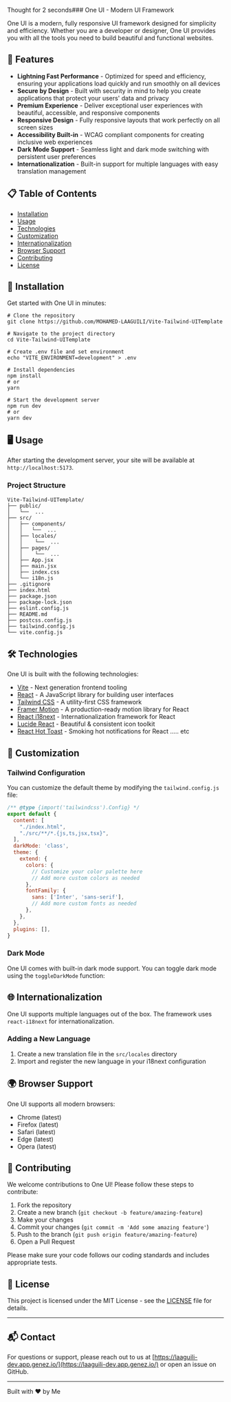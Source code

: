 Thought for 2 seconds### One UI - Modern UI Framework





One UI is a modern, fully responsive UI framework designed for simplicity and efficiency. Whether you are a developer or designer, One UI provides you with all the tools you need to build beautiful and functional websites.

## 🚀 Features

- **Lightning Fast Performance** - Optimized for speed and efficiency, ensuring your applications load quickly and run smoothly on all devices
- **Secure by Design** - Built with security in mind to help you create applications that protect your users' data and privacy
- **Premium Experience** - Deliver exceptional user experiences with beautiful, accessible, and responsive components
- **Responsive Design** - Fully responsive layouts that work perfectly on all screen sizes
- **Accessibility Built-in** - WCAG compliant components for creating inclusive web experiences
- **Dark Mode Support** - Seamless light and dark mode switching with persistent user preferences
- **Internationalization** - Built-in support for multiple languages with easy translation management


## 📋 Table of Contents

- [Installation](#installation)
- [Usage](#usage)
- [Technologies](#technologies)
- [Customization](#customization)
- [Internationalization](#internationalization)
- [Browser Support](#browser-support)
- [Contributing](#contributing)
- [License](#license)


## 🔧 Installation

Get started with One UI in minutes:

```shellscript
# Clone the repository
git clone https://github.com/MOHAMED-LAAGUILI/Vite-Tailwind-UITemplate

# Navigate to the project directory
cd Vite-Tailwind-UITemplate

# Create .env file and set environment
echo "VITE_ENVIRONMENT=development" > .env

# Install dependencies
npm install
# or
yarn

# Start the development server
npm run dev
# or
yarn dev
```

## 🖥️ Usage

After starting the development server, your site will be available at `http://localhost:5173`.

### Project Structure

```plaintext
Vite-Tailwind-UITemplate/
├── public/
│   └──  ...
├── src/
│   ├── components/
│   │   └──  ...
│   ├── locales/
│   │    └──  ...
│   ├── pages/
│   │    └──  ...
│   ├── App.jsx
│   ├── main.jsx
│   ├── index.css
│   └── i18n.js
├── .gitignore
├── index.html
├── package.json
├── package-lock.json
├── eslint.config.js
├── README.md
├── postcss.config.js
├── tailwind.config.js
└── vite.config.js
```


## 🛠️ Technologies

One UI is built with the following technologies:

- [Vite](https://vitejs.dev/) - Next generation frontend tooling
- [React](https://reactjs.org/) - A JavaScript library for building user interfaces
- [Tailwind CSS](https://tailwindcss.com/) - A utility-first CSS framework
- [Framer Motion](https://www.framer.com/motion/) - A production-ready motion library for React
- [React i18next](https://react.i18next.com/) - Internationalization framework for React
- [Lucide React](https://lucide.dev/) - Beautiful & consistent icon toolkit
- [React Hot Toast](https://react-hot-toast.com/) - Smoking hot notifications for React
..... etc

## 🎨 Customization

### Tailwind Configuration

You can customize the default theme by modifying the `tailwind.config.js` file:

```javascript
/** @type {import('tailwindcss').Config} */
export default {
  content: [
    "./index.html",
    "./src/**/*.{js,ts,jsx,tsx}",
  ],
  darkMode: 'class',
  theme: {
    extend: {
      colors: {
        // Customize your color palette here
        // Add more custom colors as needed
      },
      fontFamily: {
        sans: ['Inter', 'sans-serif'],
        // Add more custom fonts as needed
      },
    },
  },
  plugins: [],
}
```

### Dark Mode

One UI comes with built-in dark mode support. You can toggle dark mode using the `toggleDarkMode` function:

## 🌐 Internationalization

One UI supports multiple languages out of the box. The framework uses `react-i18next` for internationalization.

### Adding a New Language

1. Create a new translation file in the `src/locales` directory
2. Import and register the new language in your i18next configuration



## 🌍 Browser Support

One UI supports all modern browsers:

- Chrome (latest)
- Firefox (latest)
- Safari (latest)
- Edge (latest)
- Opera (latest)


## 👥 Contributing

We welcome contributions to One UI! Please follow these steps to contribute:

1. Fork the repository
2. Create a new branch (`git checkout -b feature/amazing-feature`)
3. Make your changes
4. Commit your changes (`git commit -m 'Add some amazing feature'`)
5. Push to the branch (`git push origin feature/amazing-feature`)
6. Open a Pull Request


Please make sure your code follows our coding standards and includes appropriate tests.

## 📄 License

This project is licensed under the MIT License - see the [LICENSE](LICENSE) file for details.

---

## 📬 Contact

For questions or support, please reach out to us at [https://laaguili-dev.app.genez.io/](https://laaguili-dev.app.genez.io/) or open an issue on GitHub.

---

Built with ❤️ by Me